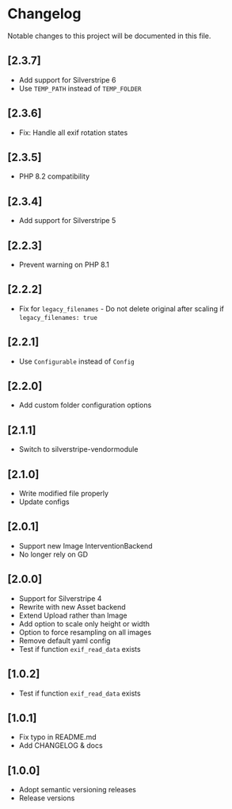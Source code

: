 # Changelog

Notable changes to this project will be documented in this file.

## [2.3.7]

-   Add support for Silverstripe 6
-   Use `TEMP_PATH` instead of `TEMP_FOLDER`

## [2.3.6]

-   Fix: Handle all exif rotation states

## [2.3.5]

-   PHP 8.2 compatibility

## [2.3.4]

-   Add support for Silverstripe 5

## [2.2.3]

-   Prevent warning on PHP 8.1

## [2.2.2]

-   Fix for `legacy_filenames` - Do not delete original after scaling if `legacy_filenames: true`

## [2.2.1]

-   Use `Configurable` instead of `Config`

## [2.2.0]

-   Add custom folder configuration options

## [2.1.1]

-   Switch to silverstripe-vendormodule

## [2.1.0]

-   Write modified file properly
-   Update configs

## [2.0.1]

-   Support new Image InterventionBackend
-   No longer rely on GD

## [2.0.0]

-   Support for Silverstripe 4
-   Rewrite with new Asset backend
-   Extend Upload rather than Image
-   Add option to scale only height or width
-   Option to force resampling on all images
-   Remove default yaml config
-   Test if function `exif_read_data` exists

## [1.0.2]

-   Test if function `exif_read_data` exists

## [1.0.1]

-   Fix typo in README.md
-   Add CHANGELOG & docs

## [1.0.0]

-   Adopt semantic versioning releases
-   Release versions
